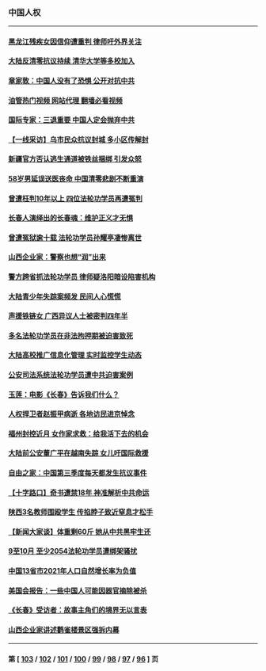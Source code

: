 ### 中国人权
---
#### [黑龙江残疾女因信仰遭重判 律师吁外界关注](../../pages/ncid278/n13874070.md?11280845) 
#### [大陆反清零抗议持续 清华大学等多校加入](../../pages/ncid278/n13874065.md?11280845) 
#### [章家敦：中国人没有了恐惧 公开对抗中共](../../pages/ncid278/n13873814.md?11280845) 
#### [油管热门视频 网站代理 翻墙必看视频](http://138.2.39.72:81/youtube.html?epic-marker?11280845)
#### [国际专家：三退重要 中国人定会抛弃中共](../../pages/ncid278/n13873286.md?11280845) 
#### [【一线采访】乌市民众抗议封城 多小区传解封](../../pages/ncid278/n13873574.md?11280845) 
#### [新疆官方否认逃生通道被铁丝捆绑 引发众怒](../../pages/ncid278/n13873325.md?11280845) 
#### [58岁男延误送医丧命 中国清零悲剧不断重演](../../pages/ncid278/n13873232.md?11280845) 
#### [曾遭枉判10年以上 四位法轮功学员再遭冤判](../../pages/ncid278/n13872398.md?11280845) 
#### [长春人演绎出的长春魂：维护正义才无惧](../../pages/ncid278/n13871764.md?11280845) 
#### [曾遭冤狱逾十载 法轮功学员孙耀亭凄惨离世](../../pages/ncid278/n13871692.md?11280845) 
#### [山西企业家：警察也想“润”出来](../../pages/ncid278/n13871990.md?11280845) 
#### [警方跨省抓法轮功学员 律师疑洛阳暗设陷害机构](../../pages/ncid278/n13870178.md?11280845) 
#### [大陆青少年失踪案频发 民间人心慌慌](../../pages/ncid278/n13870138.md?11280845) 
#### [声援铁链女 广西异议人士被密判四年半](../../pages/ncid278/n13870924.md?11280845) 
#### [多名法轮功学员在非法拘押期被迫害致死](../../pages/ncid278/n13870463.md?11280845) 
#### [大陆高校推广信息化管理 实时监控学生动态](../../pages/ncid278/n13868784.md?11280845) 
#### [公安司法系统法轮功学员遭中共迫害案例](../../pages/ncid278/n13869580.md?11280845) 
#### [玉莲：电影《长春》告诉我们什么？](../../pages/ncid278/n13869471.md?11280845) 
#### [人权捍卫者赵振甲病逝 各地访民进京悼念](../../pages/ncid278/n13869662.md?11280845) 
#### [福州封控近月 女作家求救：给我活下去的机会](../../pages/ncid278/n13869548.md?11280845) 
#### [大陆前公安董广平在越南失踪 女儿吁国际救援](../../pages/ncid278/n13869405.md?11280845) 
#### [自由之家：中国第三季度每天都发生抗议事件](../../pages/ncid278/n13869343.md?11280845) 
#### [【十字路口】奇书遭禁18年 神准解析中共命运](../../pages/ncid278/n13869175.md?11280845) 
#### [陕西3名教师围殴学生 传掐脖子致近窒息才松手](../../pages/ncid278/n13869026.md?11280845) 
#### [【新闻大家谈】体重剩60斤 她从中共黑牢生还](../../pages/ncid278/n13868304.md?11280845) 
#### [9至10月 至少2054法轮功学员遭绑架骚扰](../../pages/ncid278/n13867111.md?11280845) 
#### [中国13省市2021年人口自然增长率为负值](../../pages/ncid278/n13868538.md?11280845) 
#### [美国会报告：一些中国人可能因器官摘除被杀](../../pages/ncid278/n13867964.md?11280845) 
#### [《长春》受访者：故事主角们的境界无以言表](../../pages/ncid278/n13853008.md?11280845) 
#### [山西企业家讲述鹳雀楼景区强拆内幕](../../pages/ncid278/n13867311.md?11280845) 

---
#### 第 [ [103](./103.md?11280845) / [102](./102.md?11280845) / [101](./101.md?11280845) / [100](./100.md?11280845) / [99](./99.md?11280845) / [98](./98.md?11280845) / [97](./97.md?11280845) / [96](./96.md?11280845) ] 页
